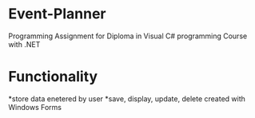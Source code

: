 # Event-Planner
Programming Assignment for Diploma in Visual C# programming Course with .NET
# Functionality
*store data enetered by user
*save, display, update, delete
created with Windows Forms
